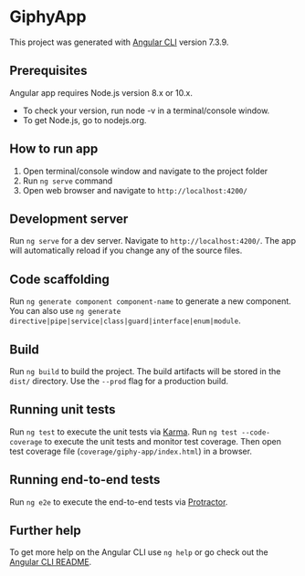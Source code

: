 # GiphyApp

This project was generated with [Angular CLI](https://github.com/angular/angular-cli) version 7.3.9.

## Prerequisites
Angular app requires Node.js version 8.x or 10.x.
* To check your version, run node -v in a terminal/console window.
* To get Node.js, go to nodejs.org.

## How to run app

1) Open terminal/console window and navigate to the project folder
2) Run `ng serve` command
3) Open web browser and navigate to `http://localhost:4200/`

## Development server

Run `ng serve` for a dev server. Navigate to `http://localhost:4200/`. The app will automatically reload if you change any of the source files.

## Code scaffolding

Run `ng generate component component-name` to generate a new component. You can also use `ng generate directive|pipe|service|class|guard|interface|enum|module`.

## Build

Run `ng build` to build the project. The build artifacts will be stored in the `dist/` directory. Use the `--prod` flag for a production build.

## Running unit tests

Run `ng test` to execute the unit tests via [Karma](https://karma-runner.github.io).
Run `ng test --code-coverage` to execute the unit tests and monitor test coverage. Then open test coverage file (`coverage/giphy-app/index.html`) in a browser.

## Running end-to-end tests

Run `ng e2e` to execute the end-to-end tests via [Protractor](http://www.protractortest.org/).

## Further help

To get more help on the Angular CLI use `ng help` or go check out the [Angular CLI README](https://github.com/angular/angular-cli/blob/master/README.md).
